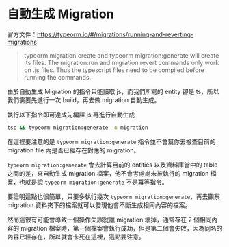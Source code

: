 # 自動生成 Migration

官方文件：https://typeorm.io/#/migrations/running-and-reverting-migrations

> typeorm migration:create and typeorm migration:generate will create .ts files. The migration:run and migration:revert commands only work on .js files. Thus the typescript files need to be compiled before running the commands.

由於自動生成 Migration 的指令只能讀取 js，而我們所寫的 entity 卻是 ts，所以我們需要先進行一次 build，再去做 migration 自動生成。

執行以下指令即可達成先編譯 js 再進行自動生成

```bash
tsc && typeorm migration:generate -n migration
```

在這裡要注意的是 `typeorm migration:generate` 指令並不會幫你去檢查目前的 migration file 內是否已經存在對應的 migration。

`typeorm migration:generate` 會去計算目前的 entities 以及資料庫當中的 table 之間的差，來自動生成 migration 檔案，他不會考慮尚未被執行的 migration 檔案，也就是說 `typeorm migration:generate` 不是冪等指令。

要證明這點也很簡單，只要多執行幾次 `typeorm migration:generate`，再去觀察 migration 資料夾下的檔案就可以發現他會不斷生成相同內容的檔案。

然而這很有可能會導致一個操作失誤就讓 migration 壞掉，通常存在 2 個相同內容的 migration 檔案時，第一個檔案會執行成功，但是第二個會失敗，因為同名的內容已經存在，所以就會卡死在這裡，這點要注意。
